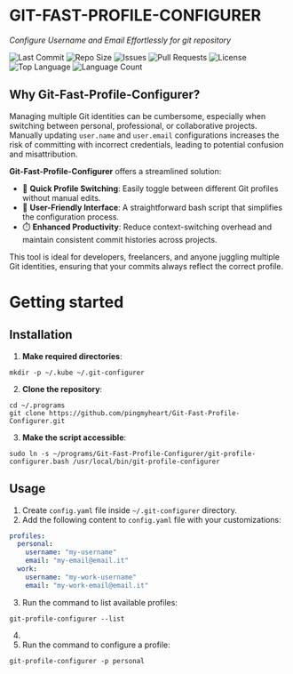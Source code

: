 # GIT-FAST-PROFILE-CONFIGURER

*Configure Username and Email Effortlessly for git repository*

![Last Commit](https://img.shields.io/github/last-commit/pingmyheart/Git-Fast-Profile-Configurer)
![Repo Size](https://img.shields.io/github/repo-size/pingmyheart/Git-Fast-Profile-Configurer)
![Issues](https://img.shields.io/github/issues/pingmyheart/Git-Fast-Profile-Configurer)
![Pull Requests](https://img.shields.io/github/issues-pr/pingmyheart/Git-Fast-Profile-Configurer)
![License](https://img.shields.io/github/license/pingmyheart/Git-Fast-Profile-Configurer)
![Top Language](https://img.shields.io/github/languages/top/pingmyheart/Git-Fast-Profile-Configurer)
![Language Count](https://img.shields.io/github/languages/count/pingmyheart/Git-Fast-Profile-Configurer)

## Why Git-Fast-Profile-Configurer?

Managing multiple Git identities can be cumbersome, especially when switching between personal, professional, or
collaborative projects. Manually updating `user.name` and `user.email` configurations increases the risk of committing
with incorrect credentials, leading to potential confusion and misattribution.

**Git-Fast-Profile-Configurer** offers a streamlined solution:

* 🚀 **Quick Profile Switching**: Easily toggle between different Git profiles without manual edits.
* 🧩 **User-Friendly Interface**: A straightforward bash script that simplifies the configuration process.
* ⏱️ **Enhanced Productivity**: Reduce context-switching overhead and maintain consistent commit histories across
  projects.

This tool is ideal for developers, freelancers, and anyone juggling multiple Git identities, ensuring that your commits
always reflect the correct profile.

# Getting started

## Installation

1. **Make required directories**:

```shell
mkdir -p ~/.kube ~/.git-configurer
```

2. **Clone the repository**:

```shell
cd ~/.programs
git clone https://github.com/pingmyheart/Git-Fast-Profile-Configurer.git
```

3. **Make the script accessible**:

```shell
sudo ln -s ~/programs/Git-Fast-Profile-Configurer/git-profile-configurer.bash /usr/local/bin/git-profile-configurer
```

## Usage

1. Create `config.yaml` file inside `~/.git-configurer` directory.
2. Add the following content to `config.yaml` file with your customizations:

```yaml
profiles:
  personal:
    username: "my-username"
    email: "my-email@email.it"
  work:
    username: "my-work-username"
    email: "my-work-email@email.it"
```

3. Run the command to list available profiles:

```shell
git-profile-configurer --list
```

4.
5. Run the command to configure a profile:

```shell
git-profile-configurer -p personal
```